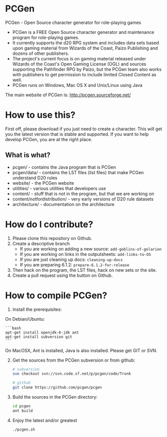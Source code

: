 PCGen
=====

PCGen - Open Source character generator for role-playing games

* PCGen is a FREE Open Source character generator and maintenance program for role-playing games. 
* It currently supports the d20 RPG system and includes data sets based upon gaming material from Wizards of the Coast, Paizo Publishing and dozens of other publishers. 
* The project's current focus is on gaming material released under Wizards of the Coast's Open Gaming License (OGL) and sources supporting the Pathfinder RPG by Paizo, but the PCGen team also works with publishers to get permission to include limited Closed Content as well. 
* PCGen runs on Windows, Mac OS X and Unix/Linux using Java

The main website of PCGen is:
http://pcgen.sourceforge.net/


How to use this?
================

First off, please download if you just need to create a character. This will get you the latest version that is stable and supported. If you want to help develop PCGen, you are at the right place.

What is what?
-------------

* pcgen/ - contains the Java program that is PCGen
* pcgen/data/ - contains the LST files (list files) that make PCGen understand D20 rules
* website/ - the PCGen website
* utilities/ - various utilities that developers use
* content/ - stuff that is not in the program, but that we are working on
* content/notfordistribution/ - very early versions of D20 rule datasets
* architecture/ - documentation on the architecture


How do I contribute?
====================

1. Please clone this repository on Github. 
2. Create a descriptive branch
   * If you are working on adding a new source: `add-goblins-of-golarion`
   * If you are working on links in the outputsheets: `add-links-to-OS`
   * If you are just cleaning up docs: `cleaning-up-docs`
   * If you are preparing 6.1.2: `prepare-6.1.2-for-release`
3. Then hack on the program, the LST files, hack on new sets or the site.
4. Create a pull request using the button on Github.



How to compile PCGen?
=====================

1. Install the prerequisites:

On Debian/Ubuntu:

    ```bash
    apt-get install openjdk-6-jdk ant
    apt-get install subversion git
    ```

On MacOSX, Ant is installed, Java is also installed. Please get GIT or SVN. 


2. Get the sources from the PCGen subversion or from github:

    ```bash
    # subversion
    svn checkout svn://svn.code.sf.net/p/pcgen/code/Trunk
    ```

    ```bash
    # github
    git clone https://github.com/pcgen/pcgen
    ```

3. Build the sources in the PCGen directory:

    ```bash
    cd pcgen
    ant build
    ```

4. Enjoy the latest and/or greatest

   ```bash
   ./pcgen.sh
   ```
